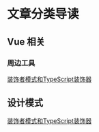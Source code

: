# 文章分类导读

## Vue 相关

### 周边工具
[装饰者模式和TypeScript装饰器](https://github.com/WYseven/blog/issues/2)

## 设计模式

[装饰者模式和TypeScript装饰器](https://github.com/WYseven/blog/issues/1)

